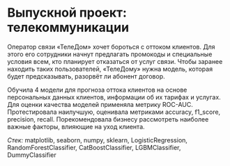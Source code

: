 # Выпускной проект: телекоммуникации

Оператор связи «ТелеДом» хочет бороться с оттоком клиентов. Для этого его сотрудники начнут предлагать промокоды и специальные условия всем, кто планирует отказаться от услуг связи. Чтобы заранее находить таких пользователей, «ТелеДому» нужна модель, которая будет предсказывать, разорвёт ли абонент договор. 

Обучила 4 модели для прогноза оттока клиентов на основе персональных данных клиентов, информации об их тарифах и услугах. Для оценки качества моделей применяла метрику ROC-AUC. Протестировала наилучшую, оценивала метриками accuracy,	f1_score,	precision, recall. Порекомендовала бизнесу рассмотреть наиболее важные факторы, влияющие на уход клиента.

*Стек:* matplotlib, seaborn, numpy, sklearn, LogisticRegression, RandomForestClassifier, CatBoostClassifier, LGBMClassifier, DummyClassifier
